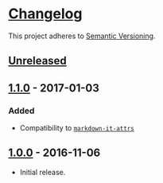 # [Changelog](http://keepachangelog.com/)

This project adheres to [Semantic Versioning](http://semver.org/).

## [Unreleased][unreleased]

## [1.1.0] - 2017-01-03
### Added
 * Compatibility to [`markdown-it-attrs`](https://github.com/arve0/markdown-it-attrs/)

## [1.0.0] - 2016-11-06
 * Initial release.

[unreleased]: https://github.com/jGleitze/markdown-it-kbd/compare/v1.1.0...HEAD
[1.1.0]: https://github.com/jGleitze/markdown-it-kbd/compare/v1.0.0...v1.1.0
[1.0.0]: https://github.com/jGleitz/markdown-it-kbd/tree/v1.0.0
